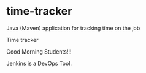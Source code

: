 # time-tracker
Java (Maven) application for tracking time on the job

Time tracker

Good Morning Students!!!

Jenkins is a DevOps Tool.
